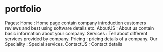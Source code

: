 # portfolio
Pages:
Home : Home page contain company introduction customers reviews and best using software details etc.
AboutUS : About us contain basic information about your company.
Services : Tell about different services provided by company.
Pricing : pricing details of a company.
Our Speciality : Special services.
ContactUS : Contact details

